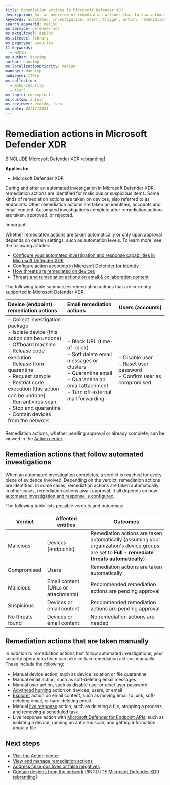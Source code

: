 ```yaml
---
title: Remediation actions in Microsoft Defender XDR
description: Get an overview of remediation actions that follow automated investigations in Microsoft Defender XDR
keywords: automated, investigation, alert, trigger, action, remediation
search.appverid: met150
ms.service: defender-xdr
ms.mktglfcycl: deploy
ms.sitesec: library
ms.pagetype: security
f1.keywords: 
  - NOCSH
ms.author: dansimp
author: dansimp
ms.localizationpriority: medium
manager: dansimp
audience: ITPro
ms.collection: 
  - m365-security
  - tier3
ms.topic: conceptual
ms.custom: autoir
ms.reviewer: evaldm, isco
ms.date: 02/17/2021
---
```


# Remediation actions in Microsoft Defender XDR

[!INCLUDE [Microsoft Defender XDR rebranding](../includes/microsoft-defender.md)]

**Applies to:**

- Microsoft Defender XDR

During and after an automated investigation in Microsoft Defender XDR, remediation actions are identified for malicious or suspicious items. Some kinds of remediation actions are taken on devices, also referred to as endpoints. Other remediation actions are taken on identities, accounts and email content. Automated investigations complete after remediation actions are taken, approved, or rejected.

> [!IMPORTANT]
> Whether remediation actions are taken automatically or only upon approval depends on certain settings, such as automation levels. To learn more, see the following articles:
>
> - [Configure your automated investigation and response capabilities in Microsoft Defender XDR](m365d-configure-auto-investigation-response.md)
> - [Configure action accounts in Microsoft Defender for Identity](/defender-for-identity/manage-action-accounts)
> - [How threats are remediated on devices](../defender-endpoint/automated-investigations.md)
> - [Threats and remediation actions on email & collaboration content](../office-365-security/air-remediation-actions.md#threats-and-remediation-actions)

The following table summarizes remediation actions that are currently supported in Microsoft Defender XDR.

|Device (endpoint) remediation actions  |Email remediation actions  |Users (accounts)  |
|:---------|:---------|----------|
|- Collect investigation package <br/>- Isolate device (this action can be undone)<br/>- Offboard machine <br/>- Release code execution <br/>- Release from quarantine <br/>- Request sample <br/>- Restrict code execution (this action can be undone) <br/>- Run antivirus scan <br/>- Stop and quarantine <br/>- Contain devices from the network     |- Block URL (time-of-click)<br/>- Soft delete email messages or clusters<br/>- Quarantine email<br/>- Quarantine an email attachment<br/>- Turn off external mail forwarding          |- Disable user<br />- Reset user password<br />- Confirm user as compromised          |

Remediation actions, whether pending approval or already complete, can be viewed in the [Action center](m365d-action-center.md).

## Remediation actions that follow automated investigations

When an automated investigation completes, a verdict is reached for every piece of evidence involved. Depending on the verdict, remediation actions are identified. In some cases, remediation actions are taken automatically; in other cases, remediation actions await approval. It all depends on how [automated investigation and response is configured](m365d-configure-auto-investigation-response.md).

The following table lists possible verdicts and outcomes:

| Verdict    | Affected entities    | Outcomes|
|------|------|------|
| Malicious    | Devices (endpoints)    | Remediation actions are taken automatically (assuming your organization's [device groups](m365d-configure-auto-investigation-response.md#review-or-change-the-automation-level-for-device-groups) are set to **Full - remediate threats automatically**)|
| Compromised | Users | Remediation actions are taken automatically |
| Malicious    | Email content (URLs or attachments) | Recommended remediation actions are pending approval|
| Suspicious    | Devices or email content | Recommended remediation actions are pending approval|
| No threats found    | Devices or email content    | No remediation actions are needed|

## Remediation actions that are taken manually

In addition to remediation actions that follow automated investigations, your security operations team can take certain remediation actions manually. These include the following:

- Manual device action, such as device isolation or file quarantine
- Manual email action, such as soft-deleting email messages
- Manual user action, such as disable user or reset user password
- [Advanced hunting](../defender-endpoint/advanced-hunting-overview.md) action on devices, users, or email
- [Explorer](../office-365-security/threat-explorer-real-time-detections-about.md) action on email content, such as moving email to junk, soft-deleting email, or hard-deleting email
- Manual [live response](/windows/security/threat-protection/microsoft-defender-atp/live-response) action, such as deleting a file, stopping a process, and removing a scheduled task
- Live response action with [Microsoft Defender for Endpoint APIs](../defender-endpoint/management-apis.md#microsoft-defender-for-endpoint-apis), such as isolating a device, running an antivirus scan, and getting information about a file

## Next steps

- [Visit the Action center](m365d-action-center.md)
- [View and manage remediation actions](m365d-autoir-actions.md)
- [Address false positives or false negatives](m365d-autoir-report-false-positives-negatives.md)
- [Contain devices from the network](../defender-endpoint\respond-machine-alerts.md#contain-devices-from-the-network)
[!INCLUDE [Microsoft Defender XDR rebranding](../../includes/defender-m3d-techcommunity.md)]
